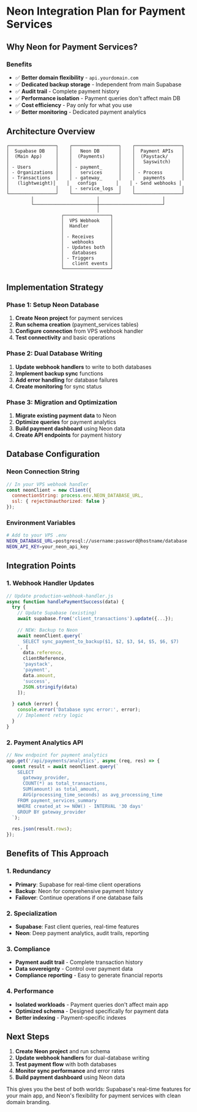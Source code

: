 # Neon Integration Plan for Payment Services

## Why Neon for Payment Services?

### Benefits
- ✅ **Better domain flexibility** - `api.yourdomain.com`
- ✅ **Dedicated backup storage** - Independent from main Supabase
- ✅ **Audit trail** - Complete payment history
- ✅ **Performance isolation** - Payment queries don't affect main DB
- ✅ **Cost efficiency** - Pay only for what you use
- ✅ **Better monitoring** - Dedicated payment analytics

## Architecture Overview

```
┌─────────────────┐    ┌─────────────────┐    ┌─────────────────┐
│  Supabase DB    │    │   Neon DB       │    │  Payment APIs   │
│  (Main App)     │    │  (Payments)     │    │  (Paystack/     │
│                 │    │                 │    │   Sayswitch)    │
│ - Users         │    │ - payment_      │    │                 │
│ - Organizations │    │   services      │    │ - Process       │
│ - Transactions  │    │ - gateway_      │    │   payments      │
│   (lightweight)│    │   configs       │    │ - Send webhooks │
│                 │    │ - service_logs  │    │                 │
└─────────────────┘    └─────────────────┘    └─────────────────┘
         │                       │                       │
         └───────────────────────┼───────────────────────┘
                                 │
                    ┌─────────────────┐
                    │  VPS Webhook    │
                    │  Handler        │
                    │                 │
                    │ - Receives      │
                    │   webhooks      │
                    │ - Updates both  │
                    │   databases     │
                    │ - Triggers      │
                    │   client events │
                    └─────────────────┘
```

## Implementation Strategy

### Phase 1: Setup Neon Database
1. **Create Neon project** for payment services
2. **Run schema creation** (payment_services tables)
3. **Configure connection** from VPS webhook handler
4. **Test connectivity** and basic operations

### Phase 2: Dual Database Writing
1. **Update webhook handlers** to write to both databases
2. **Implement backup sync** functions
3. **Add error handling** for database failures
4. **Create monitoring** for sync status

### Phase 3: Migration and Optimization
1. **Migrate existing payment data** to Neon
2. **Optimize queries** for payment analytics
3. **Build payment dashboard** using Neon data
4. **Create API endpoints** for payment history

## Database Configuration

### Neon Connection String
```javascript
// In your VPS webhook handler
const neonClient = new Client({
  connectionString: process.env.NEON_DATABASE_URL,
  ssl: { rejectUnauthorized: false }
});
```

### Environment Variables
```bash
# Add to your VPS .env
NEON_DATABASE_URL=postgresql://username:password@hostname/database
NEON_API_KEY=your_neon_api_key
```

## Integration Points

### 1. Webhook Handler Updates
```javascript
// Update production-webhook-handler.js
async function handlePaymentSuccess(data) {
  try {
    // Update Supabase (existing)
    await supabase.from('client_transactions').update({...});
    
    // NEW: Backup to Neon
    await neonClient.query(`
      SELECT sync_payment_to_backup($1, $2, $3, $4, $5, $6, $7)
    `, [
      data.reference,
      clientReference,
      'paystack',
      'payment',
      data.amount,
      'success',
      JSON.stringify(data)
    ]);
    
  } catch (error) {
    console.error('Database sync error:', error);
    // Implement retry logic
  }
}
```

### 2. Payment Analytics API
```javascript
// New endpoint for payment analytics
app.get('/api/payments/analytics', async (req, res) => {
  const result = await neonClient.query(`
    SELECT 
      gateway_provider,
      COUNT(*) as total_transactions,
      SUM(amount) as total_amount,
      AVG(processing_time_seconds) as avg_processing_time
    FROM payment_services_summary
    WHERE created_at >= NOW() - INTERVAL '30 days'
    GROUP BY gateway_provider
  `);
  
  res.json(result.rows);
});
```

## Benefits of This Approach

### 1. Redundancy
- **Primary**: Supabase for real-time client operations
- **Backup**: Neon for comprehensive payment history
- **Failover**: Continue operations if one database fails

### 2. Specialization
- **Supabase**: Fast client queries, real-time features
- **Neon**: Deep payment analytics, audit trails, reporting

### 3. Compliance
- **Payment audit trail** - Complete transaction history
- **Data sovereignty** - Control over payment data
- **Compliance reporting** - Easy to generate financial reports

### 4. Performance
- **Isolated workloads** - Payment queries don't affect main app
- **Optimized schema** - Designed specifically for payment data
- **Better indexing** - Payment-specific indexes

## Next Steps

1. **Create Neon project** and run schema
2. **Update webhook handlers** for dual-database writing
3. **Test payment flow** with both databases
4. **Monitor sync performance** and error rates
5. **Build payment dashboard** using Neon data

This gives you the best of both worlds: Supabase's real-time features for your main app, and Neon's flexibility for payment services with clean domain branding.